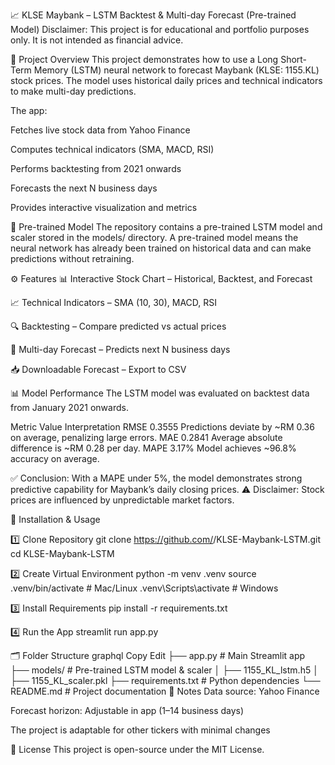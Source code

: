📈 KLSE Maybank – LSTM Backtest & Multi-day Forecast (Pre-trained Model)
Disclaimer: This project is for educational and portfolio purposes only. It is not intended as financial advice.

📜 Project Overview
This project demonstrates how to use a Long Short-Term Memory (LSTM) neural network to forecast Maybank (KLSE: 1155.KL) stock prices.
The model uses historical daily prices and technical indicators to make multi-day predictions.

The app:

Fetches live stock data from Yahoo Finance

Computes technical indicators (SMA, MACD, RSI)

Performs backtesting from 2021 onwards

Forecasts the next N business days

Provides interactive visualization and metrics

🧠 Pre-trained Model
The repository contains a pre-trained LSTM model and scaler stored in the models/ directory.
A pre-trained model means the neural network has already been trained on historical data and can make predictions without retraining.

⚙️ Features
📊 Interactive Stock Chart – Historical, Backtest, and Forecast

📈 Technical Indicators – SMA (10, 30), MACD, RSI

🔍 Backtesting – Compare predicted vs actual prices

📅 Multi-day Forecast – Predicts next N business days

📥 Downloadable Forecast – Export to CSV

📊 Model Performance
The LSTM model was evaluated on backtest data from January 2021 onwards.

Metric	Value	Interpretation
RMSE	0.3555	Predictions deviate by ~RM 0.36 on average, penalizing large errors.
MAE	0.2841	Average absolute difference is ~RM 0.28 per day.
MAPE	3.17%	Model achieves ~96.8% accuracy on average.

✅ Conclusion: With a MAPE under 5%, the model demonstrates strong predictive capability for Maybank’s daily closing prices.
⚠ Disclaimer: Stock prices are influenced by unpredictable market factors.

🚀 Installation & Usage

1️⃣ Clone Repository
git clone https://github.com/<your-username>/KLSE-Maybank-LSTM.git
cd KLSE-Maybank-LSTM

2️⃣ Create Virtual Environment
python -m venv .venv
source .venv/bin/activate  # Mac/Linux
.venv\Scripts\activate     # Windows

3️⃣ Install Requirements
pip install -r requirements.txt

4️⃣ Run the App
streamlit run app.py


🗂 Folder Structure
graphql
Copy
Edit
├── app.py                  # Main Streamlit app
├── models/                 # Pre-trained LSTM model & scaler
│   ├── 1155_KL_lstm.h5
│   ├── 1155_KL_scaler.pkl
├── requirements.txt        # Python dependencies
└── README.md               # Project documentation
📌 Notes
Data source: Yahoo Finance

Forecast horizon: Adjustable in app (1–14 business days)

The project is adaptable for other tickers with minimal changes

📜 License
This project is open-source under the MIT License.